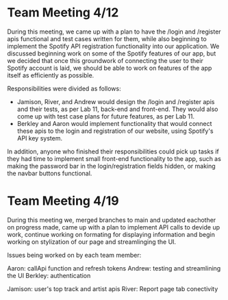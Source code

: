 # Team Meeting 4/12
During this meeting, we came up with a plan to have the /login and /register apis functional and test cases written for them, while also beginning to implement
the Spotify API registration functionality into our application. We discussed beginning work on some of the Spotify features of our app, but we decided that
once this groundwork of connecting the user to their Spotify account is laid, we should be able to work on features of the app itself as efficiently as possible.

Responsibilities were divided as follows:
- Jamison, River, and Andrew would design the /login and /register apis and their tests, as per Lab 11, back-end and front-end. They would also come up with
test case plans for future features, as per Lab 11.
- Berkley and Aaron would implement functionality that would connect these apis to the login and registration of our website, using Spotify's API key system.

In addition, anyone who finished their responsibilities could pick up tasks if they had time to implement small front-end functionality to the app, such as
making the password bar in the login/registration fields hidden, or making the navbar buttons functional.


# Team Meeting 4/19
During this meeting we, merged branches to main and updated eachother on progress made, came up with a plan to implement API calls to devide up work, continue working on formating for displaying information and begin working on stylization of our page and streamlinging the UI.

Issues being worked on by each team member:

Aaron: callApi function and refresh tokens
Andrew: testing and streamlining the UI
Berkley: authentication

Jamison: user's top track and artist apis
River: Report page tab conectivity
